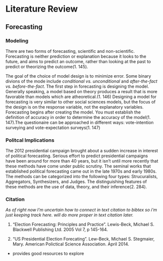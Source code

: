Literature Review
================

## Forecasting

### Modeling

There are two forms of forecasting, scientific and non-scientific.
Forecasting is neither prediction or explanation because it looks to the
future, and aims to predict an outcome, rather than looking at the past
to predict or theorizing the outcome(1. 145).

The goal of the choice of model design is to minimize error. Some binary
divions of the mode include *conditional vs. unconditional* and
*after-the-fact vs. before-the-fact*. The first step in forecasting is
designing the model. Generally speaking, a model based on theory
produces a result that is more favorable than models which are
atheoretical.(1. 146) Designing a model for forecasting is very similar
to other social sciences models, but the focus of the design is on the
response variable, not the explanatory variables. Forecasting begins
after creating the model. You must establish the definition of accuracy
in order to determine the accuracy of the model(1. 147).The questionaire
can be approached in different ways: vote-intention surveying and
vote-expectation surveys(1. 147)

### Politcal Implications

The 2012 presidential campaign brought about a sudden increase in
interest of political forecasting. Serious effort to predict
presidential campaigns have been around for more than 40 years, but it
isn’t until more recently that these methods have come under public
scrutiny. The seminal works that established political forecasting came
out in the late 1970s and early 1980s. The methods can be categorized
into the following four types: Strucuralists, Aggregators, Synthesizers,
and Judges. The distinguishing features of these methods are the use of
data, theory, and their inference(2. 284).

### Citation

*As of right now I’m uncertain how to connect in text citation to bibtex
so i’m just keeping track here. will do more proper in text citation
later.*

1.  “Election Forecasting: Principles and Practice”. Lewis-Beck, Michael
    S. Blackwell Publishing Ltd. 2005 Vol 7, p 145-164.

2.  “US Presidential Election Forecating”. Lew-Beck, Michael S.
    Stegmaier, Mary. American Polictical Science Association. April
    2014.

<!-- end list -->

  - provides good resources to explore
